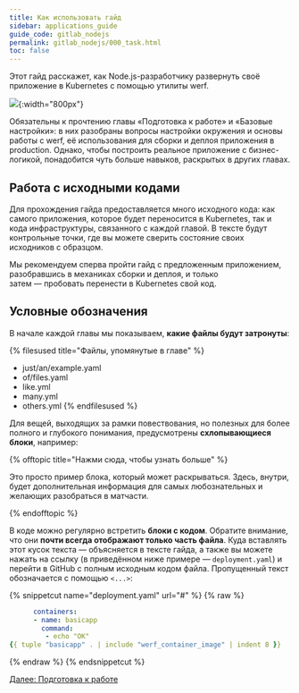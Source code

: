 ```yaml
---
title: Как использовать гайд
sidebar: applications_guide
guide_code: gitlab_nodejs
permalink: gitlab_nodejs/000_task.html
toc: false
---
```


Этот гайд расскажет, как Node.js-разработчику развернуть своё приложение в Kubernetes с помощью утилиты werf.

![](/applications_guide_ru/images/applications-guide/navigation.svg){:width="800px"}

Обязательны к прочтению главы «Подготовка к работе» и «Базовые настройки»: в них разобраны вопросы настройки окружения и основы работы с werf, её использования для сборки и деплоя приложения в production. Однако, чтобы построить реальное приложение с бизнес-логикой, понадобится чуть больше навыков, раскрытых в других главах.

## Работа с исходными кодами

Для прохождения гайда предоставляется много исходного кода: как самого приложения, которое будет переносится в Kubernetes, так и кода инфраструктуры, связанного с каждой главой. В тексте будут контрольные точки, где вы можете сверить состояние своих исходников с образцом.

Мы рекомендуем сперва пройти гайд с предложенным приложением, разобравшись в механиках сборки и деплоя, и только затем — пробовать перенести в Kubernetes свой код.

## Условные обозначения

В начале каждой главы мы показываем, **какие файлы будут затронуты**:

{% filesused title="Файлы, упомянутые в главе" %}
- just/an/example.yaml
- of/files.yaml
- like.yml
- many.yml
- others.yml
{% endfilesused %}

Для вещей, выходящих за рамки повествования, но полезных для более полного и глубокого понимания, предусмотрены **схлопывающиеся блоки**, например:

{% offtopic title="Нажми сюда, чтобы узнать больше" %}

Это просто пример блока, который может раскрываться. Здесь, внутри, будет дополнительная информация для самых любознательных и желающих разобраться в матчасти.

{% endofftopic %}

В коде можно регулярно встретить **блоки с кодом**. Обратите внимание, что они **почти всегда отображают только часть файла**. Куда вставлять этот кусок текста — объясняется в тексте гайда, а также вы можете нажать на ссылку (в приведённом ниже примере — `deployment.yaml`) и перейти в GitHub с полным исходным кодом файла. Пропущенный текст обозначается с помощью `<...>`:

{% snippetcut name="deployment.yaml" url="#" %}
{% raw %}
```yaml
      containers:
      - name: basicapp
        command:
         - echo "OK"
{{ tuple "basicapp" . | include "werf_container_image" | indent 8 }}
```
{% endraw %}
{% endsnippetcut %}

<div>
    <a href="010_preparing.html" class="nav-btn">Далее: Подготовка к работе</a>
</div>
